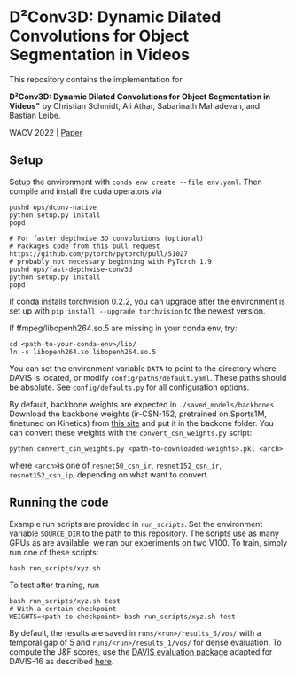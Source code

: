 # D²Conv3D: Dynamic Dilated Convolutions for Object Segmentation in Videos
This repository contains the implementation for

**D²Conv3D: Dynamic Dilated Convolutions for Object Segmentation in Videos"** by Christian Schmidt, Ali Athar, Sabarinath Mahadevan, and Bastian Leibe.

WACV 2022 | [Paper](https://arxiv.org/abs/2111.07774)

## Setup
Setup the environment with `conda env create --file env.yaml`.
Then compile and install the cuda operators via
```shell
pushd ops/dconv-native
python setup.py install
popd

# For faster depthwise 3D convolutions (optional)
# Packages code from this pull request https://github.com/pytorch/pytorch/pull/51027
# probably not necessary beginning with PyTorch 1.9
pushd ops/fast-depthwise-conv3d
python setup.py install
popd
```

If conda installs torchvision 0.2.2, you can upgrade after the environment is set up with `pip install --upgrade torchvision` to the newest version.

If ffmpeg/libopenh264.so.5 are missing in your conda env, try:
```shell
cd <path-to-your-conda-env>/lib/
ln -s libopenh264.so libopenh264.so.5
```

You can set the environment variable `DATA` to point to the directory where DAVIS is located, or modify `config/paths/default.yaml`. These paths should be absolute.
See `config/defaults.py` for all configuration options.

By default, backbone weights are expected in `./saved_models/backbones` .
Download the backbone weights (ir-CSN-152, pretrained on Sports1M, finetuned on Kinetics) from [this site](https://github.com/facebookresearch/VMZ/blob/main/c2/tutorials/model_zoo.md) and put it in the backone folder.
You can convert these weights with the `convert_csn_weights.py` script:
```shell
python convert_csn_weights.py <path-to-downloaded-weights>.pkl <arch>
```
where `<arch>`is one of `resnet50_csn_ir`, `resnet152_csn_ir`, `resnet152_csn_ip`, depending on what want to convert.

## Running the code
Example run scripts are provided in `run_scripts`.
Set the environment variable `SOURCE_DIR` to the path to this repository.
The scripts use as many GPUs as are available; we ran our experiments on two V100.
To train, simply run one of these scripts:
```shell
bash run_scripts/xyz.sh
```
To test after training, run
```shell
bash run_scripts/xyz.sh test
# With a certain checkpoint
WEIGHTS=<path-to-checkpoint> bash run_scripts/xyz.sh test
```
By default, the results are saved in `runs/<run>/results_5/vos/` with a temporal gap of 5 and `runs/<run>/results_1/vos/` for dense evaluation.
To compute the J&F scores, use the [DAVIS evaluation package](https://github.com/davisvideochallenge/davis2017-evaluation) adapted for DAVIS-16 as described [here](https://github.com/davisvideochallenge/davis2017-evaluation/issues/4).

